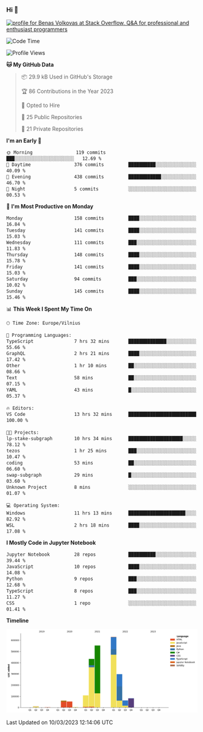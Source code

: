 ### Hi 👋
<a href="https://stackoverflow.com/users/14954249/benas-volkovas"><img src="https://stackoverflow.com/users/flair/14954249.png?theme=dark" width="208" height="58" alt="profile for Benas Volkovas at Stack Overflow, Q&amp;A for professional and enthusiast programmers" title="profile for Benas Volkovas at Stack Overflow, Q&amp;A for professional and enthusiast programmers"></a>

<!--START_SECTION:waka-->
![Code Time](http://img.shields.io/badge/Code%20Time-1%2C311%20hrs%2025%20mins-blue)

![Profile Views](http://img.shields.io/badge/Profile%20Views-0-blue)

**🐱 My GitHub Data** 

> 📦 29.9 kB Used in GitHub's Storage 
 > 
> 🏆 86 Contributions in the Year 2023
 > 
> 💼 Opted to Hire
 > 
> 📜 25 Public Repositories 
 > 
> 🔑 21 Private Repositories 
 > 
**I'm an Early 🐤** 

```text
🌞 Morning                119 commits         ███░░░░░░░░░░░░░░░░░░░░░░   12.69 % 
🌆 Daytime                376 commits         ██████████░░░░░░░░░░░░░░░   40.09 % 
🌃 Evening                438 commits         ████████████░░░░░░░░░░░░░   46.70 % 
🌙 Night                  5 commits           ░░░░░░░░░░░░░░░░░░░░░░░░░   00.53 % 
```
📅 **I'm Most Productive on Monday** 

```text
Monday                   158 commits         ████░░░░░░░░░░░░░░░░░░░░░   16.84 % 
Tuesday                  141 commits         ████░░░░░░░░░░░░░░░░░░░░░   15.03 % 
Wednesday                111 commits         ███░░░░░░░░░░░░░░░░░░░░░░   11.83 % 
Thursday                 148 commits         ████░░░░░░░░░░░░░░░░░░░░░   15.78 % 
Friday                   141 commits         ████░░░░░░░░░░░░░░░░░░░░░   15.03 % 
Saturday                 94 commits          ███░░░░░░░░░░░░░░░░░░░░░░   10.02 % 
Sunday                   145 commits         ████░░░░░░░░░░░░░░░░░░░░░   15.46 % 
```


📊 **This Week I Spent My Time On** 

```text
🕑︎ Time Zone: Europe/Vilnius

💬 Programming Languages: 
TypeScript               7 hrs 32 mins       ██████████████░░░░░░░░░░░   55.66 % 
GraphQL                  2 hrs 21 mins       ████░░░░░░░░░░░░░░░░░░░░░   17.42 % 
Other                    1 hr 10 mins        ██░░░░░░░░░░░░░░░░░░░░░░░   08.66 % 
Text                     58 mins             ██░░░░░░░░░░░░░░░░░░░░░░░   07.15 % 
YAML                     43 mins             █░░░░░░░░░░░░░░░░░░░░░░░░   05.37 % 

🔥 Editors: 
VS Code                  13 hrs 32 mins      █████████████████████████   100.00 % 

🐱‍💻 Projects: 
lp-stake-subgraph        10 hrs 34 mins      ████████████████████░░░░░   78.12 % 
tezos                    1 hr 25 mins        ███░░░░░░░░░░░░░░░░░░░░░░   10.47 % 
coding                   53 mins             ██░░░░░░░░░░░░░░░░░░░░░░░   06.60 % 
swap-subgraph            29 mins             █░░░░░░░░░░░░░░░░░░░░░░░░   03.60 % 
Unknown Project          8 mins              ░░░░░░░░░░░░░░░░░░░░░░░░░   01.07 % 

💻 Operating System: 
Windows                  11 hrs 13 mins      █████████████████████░░░░   82.92 % 
WSL                      2 hrs 18 mins       ████░░░░░░░░░░░░░░░░░░░░░   17.08 % 
```

**I Mostly Code in Jupyter Notebook** 

```text
Jupyter Notebook         28 repos            ██████████░░░░░░░░░░░░░░░   39.44 % 
JavaScript               10 repos            ████░░░░░░░░░░░░░░░░░░░░░   14.08 % 
Python                   9 repos             ███░░░░░░░░░░░░░░░░░░░░░░   12.68 % 
TypeScript               8 repos             ███░░░░░░░░░░░░░░░░░░░░░░   11.27 % 
CSS                      1 repo              ░░░░░░░░░░░░░░░░░░░░░░░░░   01.41 % 
```



**Timeline**

![Lines of Code chart](https://raw.githubusercontent.com/BenasVolkovas/BenasVolkovas/main/assets/bar_graph.png)


 Last Updated on 10/03/2023 12:14:06 UTC
<!--END_SECTION:waka-->
